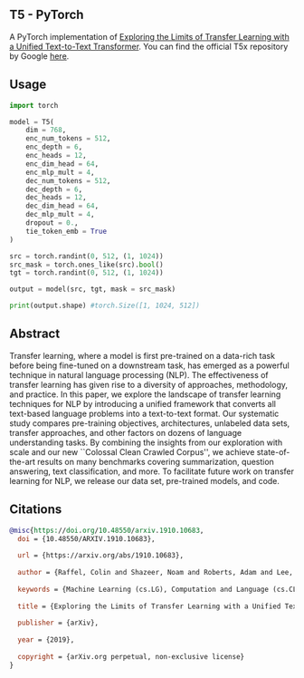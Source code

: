 ## T5 - PyTorch
A PyTorch implementation of [Exploring the Limits of Transfer Learning with a Unified Text-to-Text Transformer](https://arxiv.org/abs/1910.10683). You can find the official T5x repository by Google [here](https://github.com/google-research/t5x).

## Usage

```python
import torch

model = T5(
    dim = 768,
    enc_num_tokens = 512,
    enc_depth = 6,
    enc_heads = 12,
    enc_dim_head = 64,
    enc_mlp_mult = 4,
    dec_num_tokens = 512,
    dec_depth = 6,
    dec_heads = 12,
    dec_dim_head = 64,
    dec_mlp_mult = 4,
    dropout = 0.,
    tie_token_emb = True
)

src = torch.randint(0, 512, (1, 1024))
src_mask = torch.ones_like(src).bool()
tgt = torch.randint(0, 512, (1, 1024))

output = model(src, tgt, mask = src_mask)

print(output.shape) #torch.Size([1, 1024, 512])
```

## Abstract


Transfer learning, where a model is first pre-trained on a data-rich task before being fine-tuned on a downstream task, has emerged as a powerful technique in natural language processing (NLP). The effectiveness of transfer learning has given rise to a diversity of approaches, methodology, and practice. In this paper, we explore the landscape of transfer learning techniques for NLP by introducing a unified framework that converts all text-based language problems into a text-to-text format. Our systematic study compares pre-training objectives, architectures, unlabeled data sets, transfer approaches, and other factors on dozens of language understanding tasks. By combining the insights from our exploration with scale and our new ``Colossal Clean Crawled Corpus'', we achieve state-of-the-art results on many benchmarks covering summarization, question answering, text classification, and more. To facilitate future work on transfer learning for NLP, we release our data set, pre-trained models, and code.


## Citations

```bibtex
@misc{https://doi.org/10.48550/arxiv.1910.10683,
  doi = {10.48550/ARXIV.1910.10683},
  
  url = {https://arxiv.org/abs/1910.10683},
  
  author = {Raffel, Colin and Shazeer, Noam and Roberts, Adam and Lee, Katherine and Narang, Sharan and Matena, Michael and Zhou, Yanqi and Li, Wei and Liu, Peter J.},
  
  keywords = {Machine Learning (cs.LG), Computation and Language (cs.CL), Machine Learning (stat.ML), FOS: Computer and information sciences, FOS: Computer and information sciences},
  
  title = {Exploring the Limits of Transfer Learning with a Unified Text-to-Text Transformer},
  
  publisher = {arXiv},
  
  year = {2019},
  
  copyright = {arXiv.org perpetual, non-exclusive license}
}
```